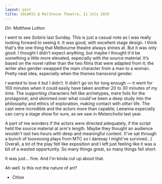 ```yaml
---
layout: post
title: SOLARIS @ Malthouse Theatre, 21 July 2019
---
```


*Dir: Matthew Lutton*

I went to see *Solaris* last Sunday. This is just a casual note as I was really looking forward to seeing it. It was good, with excellent stage design. I think that's the one thing that Melbourne theatre always shines at. But it was only good. I thought I didn't expect anything, but maybe I thought it'd be something a little more elevated, especially with the source material. It’s based on the novel rather than the two films that were adapted from it; the writer also gender-swapped the main character from a man to a woman. Pretty neat idea, especially when the themes transcend gender.

I wanted to love it but I didn’t. It didn’t go on for long enough — it went for 100 minutes when it could easily have taken another 20 to 30 minutes of my time. The supporting characters felt like archetypes, mere foils for the protagonist, and skimmed over what could've been a deep study into the philosophy and ethics of exploration, making contact with *other* life. The cast were incredible and the actors more than capable; Leeanna especially can carry a stage show for sure, as we saw in *Melancholia* last year. 

A part of me wonders if the actors were directed adequately, if the script held the source material at arm's length. Maybe they thought an audience wouldn't last two hours with deep and meaningful content. (I've sat through a bunch of loooooong plays from MTC so I daresay I might've survived...) Overall, a lot of the play felt like exposition and I left just feeling like it was a bit of a wasted opportunity. So many things great, so many things fell short.

It was just... fine. And I'm kinda cut up about that. 

Ah well. Is this not the nature of art? 

- Chloe
